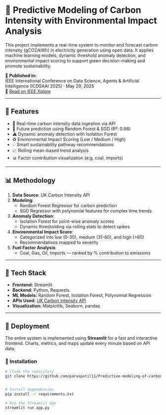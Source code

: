 # 🔋 Predictive Modeling of Carbon Intensity with Environmental Impact Analysis

This project implements a real-time system to monitor and forecast carbon intensity (gCO2/kWh) in electricity generation using open data. It applies machine learning models, dynamic threshold anomaly detection, and environmental impact scoring to support green decision-making and promote sustainability.

📄 **Published in:**  
IEEE International Conference on Data Science, Agents & Artificial Intelligence (ICDSAAI 2025) · May 29, 2025  
🔗 [Read on IEEE Xplore](https://ieeexplore.ieee.org/document/11011703)

---

## 🧠 Features

- 📡 Real-time carbon intensity data ingestion via API  
- 🔮 Future prediction using Random Forest & SGD (R²: 0.98)  
- ⚠️ Dynamic anomaly detection with Isolation Forest  
- ♻️ Environmental Impact Scoring (Low / Medium / High)  
- 💡 Smart sustainability pathway recommendations  
- 📈 Rolling mean-based trend analysis  
- 📊 Factor contribution visualization (e.g. coal, imports)  

---

## 📊 Methodology

1. **Data Source**: UK Carbon Intensity API 
2. **Modeling**:
   - Random Forest Regressor for carbon prediction  
   - SGD Regressor with polynomial features for complex time trends  
3. **Anomaly Detection**:
   - Isolation Forest for point-wise anomaly scores  
   - Dynamic thresholding via rolling stats to detect spikes  
4. **Environmental Impact Score**:
   - Categorized into low (0-30), medium (31-60), and high (>60)  
   - Recommendations mapped to severity  
5. **Fuel Factor Analysis**:
   - Coal, Gas, Oil, Imports — ranked by % contribution to emissions  

---

## 🧠 Tech Stack

- **Frontend:** Streamlit  
- **Backend:** Python, Requests  
- **ML Models:** Random Forest, Isolation Forest, Polynomial Regression  
- **APIs Used:** [UK Carbon Intensity API](https://carbon-intensity.github.io/)  
- **Visualization:** Matplotlib, Seaborn, pandas  

---

## 🚀 Deployment

The entire system is implemented using **Streamlit** for a fast and interactive frontend. Charts, metrics, and maps update every minute based on API data.

### 🔄 Installation

```bash
# Clone the repository
git clone https://github.com/paraspatil11/Predictive-modeling-of-carbon-intensity-with-Environmental-impact-analysis.git


# Install dependencies
pip install -r requirements.txt

# Run the Streamlit App
streamlit run app.py
